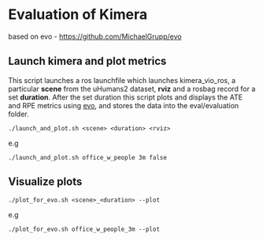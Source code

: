 # Evaluation of Kimera
based on evo - https://github.com/MichaelGrupp/evo

## Launch kimera and plot metrics
This script launches a ros launchfile which launches kimera_vio_ros, a particular **scene** from the uHumans2 dataset, **rviz** and a rosbag record for a set **duration**. After the set duration this script plots and displays the ATE and RPE metrics using [evo](https://github.com/MichaelGrupp/evo), and stores the data into the eval/evaluation folder. 

`./launch_and_plot.sh <scene> <duration> <rviz>`

e.g

`./launch_and_plot.sh office_w_people 3m false`

## Visualize plots 
`./plot_for_evo.sh <scene>_<duration> --plot`
  
e.g

`./plot_for_evo.sh office_w_people_3m --plot`

